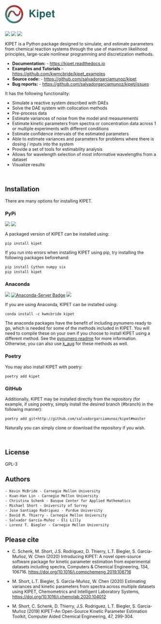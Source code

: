 # <img alt="KIPET" src="branding/kipetlogo_full.svg" height="60">

[![](https://img.shields.io/github/license/salvadorgarciamunoz/kipet)](https://github.com/salvadorgarciamunoz/kipet/blob/master/LICENSE)
[![](https://img.shields.io/github/last-commit/salvadorgarciamunoz/kipet)](https://github.com/salvadorgarciamunoz/kipet/)
[![](https://img.shields.io/pypi/wheel/kipet)](https://pypi.org/manage/project/kipet/release/0.1.1/)


KIPET is a Python package designed to simulate, and estimate parameters from 
chemical reaction systems through the use of maximum likelihood principles,
large-scale nonlinear programming and discretization methods. 

- **Documentation:** - https://kipet.readthedocs.io
- **Examples and Tutorials** - https://github.com/kwmcbride/kipet_examples
- **Source code:** - https://github.com/salvadorgarciamunoz/kipet
- **Bug reports:** - https://github.com/salvadorgarciamunoz/kipet/issues

It has the following functionality:

 - Simulate a reactive system described with DAEs
 - Solve the DAE system with collocation methods
 - Pre-process data
 - Estimate variances of noise from the model and measurements
 - Estimate kinetic parameters from spectra or concentration data across 1 or 
  multiple experiments with different conditions
 - Estimate confidence intervals of the estimated parameters
 - Able to estimate variances and parameters for problems where there is dosing / inputs into the system
 - Provide a set of tools for estimability analysis
 - Allows for wavelength selection of most informative wavelengths from a dataset
 - Visualize results


<br>

## Installation

There are many options for installing KIPET.

### PyPi
[![](https://img.shields.io/badge/Install%20with-pip-green)]()
[![](https://img.shields.io/pypi/v/kipet.svg?style=flat)](https://pypi.org/pypi/kipet/)
<br>

A packaged version of KIPET can be installed using:

    pip install kipet

If you run into errors when installing KIPET using pip, try installing the following packages beforehand:

    pip install Cython numpy six
    pip install kipet

### Anaconda 
[![](https://anaconda.org/kwmcbride/kipet/badges/installer/conda.svg)]()
[![Anaconda-Server Badge](https://img.shields.io/conda/vn/kwmcbride/kipet)](https://anaconda.org/kwmcbride/kipet)
[![](https://img.shields.io/conda/pn/kwmcbride/kipet?color=orange)]()


If you are using Anaconda, KIPET can be installed using:

    conda install -c kwmcbride kipet

The anaconda packages have the benefit of including pynumero ready to go, which is needed for some of the methods included in KIPET. You will need to compile these on your own if you choose to install KIPET using a different method. See the [pynumero readme](https://github.com/Pyomo/pyomo/tree/master/pyomo/contrib/pynumero) for more information. Otherwise, you can also use [k_aug](https://github.com/dthierry/k_aug) for these methods as well. 

### Poetry

You may also install KIPET with poetry:

    poetry add kipet


### GitHub

Additionally, KIPET may be installed directly from the repository (for example, if using poetry, simply install the desired branch (#branch) in the following manner):

    poetry add git+http://github.com/salvadorgarciamunoz/kipet#master

Naturally you can simply clone or download the repository if you wish.

<br>

License
------------

GPL-3


Authors
----------

    - Kevin McBride - Carnegie Mellon University
    - Kuan-Han Lin - Carnegie Mellon University
    - Christina Schenk - Basque Center for Applied Mathematics
    - Michael Short - University of Surrey
    - Jose Santiago Rodriguez - Purdue University
    - David M. Thierry - Carnegie Mellon University
    - Salvador García-Muñoz - Eli Lilly
    - Lorenz T. Biegler - Carnegie Mellon University

Please cite
------------
 - C. Schenk, M. Short, J.S. Rodriguez, D. Thierry, L.T. Biegler, S. García-Muñoz, W. Chen (2020)
Introducing KIPET: A novel open-source software package for kinetic parameter estimation from experimental datasets including spectra, Computers & Chemical Engineering, 134, 106716. https://doi.org/10.1016/j.compchemeng.2019.106716

 - M. Short, L.T. Biegler, S. García-Muñoz, W. Chen (2020)
Estimating variances and kinetic parameters from spectra across multiple datasets using KIPET, Chemometrics and Intelligent Laboratory Systems, https://doi.org/10.1016/j.chemolab.2020.104012

 - M. Short, C. Schenk, D. Thierry, J.S. Rodriguez, L.T. Biegler, S. García-Muñoz (2019)
KIPET–An Open-Source Kinetic Parameter Estimation Toolkit, Computer Aided Chemical Engineering, 47, 299-304.






